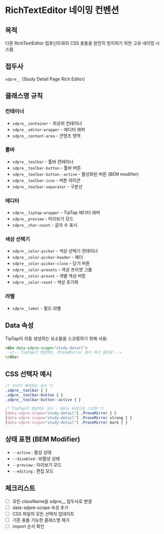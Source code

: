 # RichTextEditor 네이밍 컨벤션

## 목적
다른 RichTextEditor 컴포넌트와의 CSS 충돌을 완전히 방지하기 위한 고유 네이밍 시스템

## 접두사
`sdpre__` (Study Detail Page Rich Editor)

## 클래스명 규칙

### 컨테이너
- `sdpre__container` - 최상위 컨테이너
- `sdpre__editor-wrapper` - 에디터 래퍼
- `sdpre__content-area` - 콘텐츠 영역

### 툴바
- `sdpre__toolbar` - 툴바 컨테이너
- `sdpre__toolbar-button` - 툴바 버튼
- `sdpre__toolbar-button--active` - 활성화된 버튼 (BEM modifier)
- `sdpre__toolbar-icon` - 버튼 아이콘
- `sdpre__toolbar-separator` - 구분선

### 에디터
- `sdpre__tiptap-wrapper` - TipTap 에디터 래퍼
- `sdpre__preview` - 미리보기 모드
- `sdpre__char-count` - 글자 수 표시

### 색상 선택기
- `sdpre__color-picker` - 색상 선택기 컨테이너
- `sdpre__color-picker-header` - 헤더
- `sdpre__color-picker-close` - 닫기 버튼
- `sdpre__color-presets` - 색상 프리셋 그룹
- `sdpre__color-preset` - 개별 색상 버튼
- `sdpre__color-reset` - 색상 초기화

### 라벨
- `sdpre__label` - 필드 라벨

## Data 속성
TipTap이 자동 생성하는 요소들을 스코핑하기 위해 사용:
```html
<div data-sdpre-scope="study-detail">
  <!-- TipTap이 생성하는 .ProseMirror 등이 여기 들어감 -->
</div>
```

## CSS 선택자 예시
```css
/* 우리가 제어하는 요소 */
.sdpre__toolbar { }
.sdpre__toolbar-button { }
.sdpre__toolbar-button--active { }

/* TipTap이 생성하는 요소 - data 속성으로 스코핑 */
[data-sdpre-scope="study-detail"] .ProseMirror { }
[data-sdpre-scope="study-detail"] .ProseMirror strong { }
[data-sdpre-scope="study-detail"] .ProseMirror mark { }
```

## 상태 표현 (BEM Modifier)
- `--active` : 활성 상태
- `--disabled` : 비활성 상태
- `--preview` : 미리보기 모드
- `--editing` : 편집 모드

## 체크리스트
- [ ] 모든 className을 sdpre__ 접두사로 변경
- [ ] data-sdpre-scope 속성 추가
- [ ] CSS 파일의 모든 선택자 업데이트
- [ ] 기존 충돌 가능한 클래스명 제거
- [ ] import 순서 확인